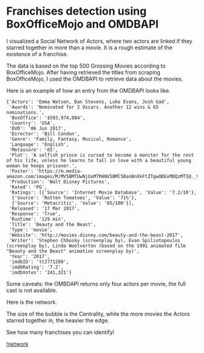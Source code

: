 # Franchises detection using BoxOfficeMojo and OMDBAPI

I visualized a Social Network of Actors, where two actors are linked if they starred together in more than a movie. It is a rough estimate of the existence of a franchise.

The data is based on the top 500 Grossing Movies according to BoxOfficeMojo. After having retrieved the titles from scraping BoxOfficeMojo, I used the OMDBAPI to retrieve data about the movies.

Here is an example of how an entry from the OMDBAPI looks like.

```
{'Actors': 'Emma Watson, Dan Stevens, Luke Evans, Josh Gad',
 'Awards': 'Nominated for 2 Oscars. Another 12 wins & 65 nominations.',
 'BoxOffice': '$503,974,884',
 'Country': 'USA',
 'DVD': '06 Jun 2017',
 'Director': 'Bill Condon',
 'Genre': 'Family, Fantasy, Musical, Romance',
 'Language': 'English',
 'Metascore': '65',
 'Plot': 'A selfish prince is cursed to become a monster for the rest of his life, unless he learns to fall in love with a beautiful young woman he keeps prisoner.',
 'Poster': 'https://m.media-amazon.com/images/M/MV5BMTUwNjUxMTM4NV5BMl5BanBnXkFtZTgwODExMDQzMTI@._V1_SX300.jpg',
 'Production': 'Walt Disney Pictures',
 'Rated': 'PG',
 'Ratings': [{'Source': 'Internet Movie Database', 'Value': '7.2/10'},
  {'Source': 'Rotten Tomatoes', 'Value': '71%'},
  {'Source': 'Metacritic', 'Value': '65/100'}],
 'Released': '17 Mar 2017',
 'Response': 'True',
 'Runtime': '129 min',
 'Title': 'Beauty and the Beast',
 'Type': 'movie',
 'Website': 'http://movies.disney.com/beauty-and-the-beast-2017',
 'Writer': 'Stephen Chbosky (screenplay by), Evan Spiliotopoulos (screenplay by), Linda Woolverton (based on the 1991 animated film "Beauty and the Beast" animation screenplay by)',
 'Year': '2017',
 'imdbID': 'tt2771200',
 'imdbRating': '7.2',
 'imdbVotes': '241,321'}
```

Some caveats: the OMBDAPI returns only four actors per movie, the full cast is not available.

Here is the network.

The size of the bubble is the Centrality, while the more movies the Actors starred together in, the heavier the edge.

See how many franchises you can identify!

[!network](network.png)
